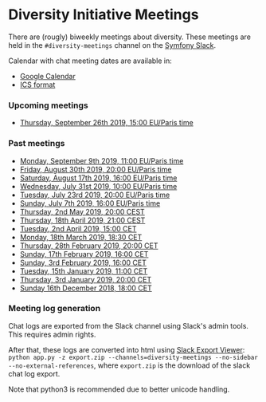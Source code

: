 # Diversity Initiative Meetings

There are (rougly) biweekly meetings about diversity. These meetings are
held in the `#diversity-meetings` channel on the [Symfony Slack][1].

Calendar with chat meeting dates are available in:
* [Google Calendar][3]
* [ICS format][4]

### Upcoming meetings
* [Thursday, September 26th 2019, 15:00 EU/Paris time](meetings/2019-09-26.md)

### Past meetings
* [Monday, September 9th 2019, 11:00 EU/Paris time](meetings/2019-09-09.md)
* [Friday, August 30th 2019, 20:00 EU/Paris time](meetings/2019-08-30.md)
* [Saturday, August 17th 2019, 16:00 EU/Paris time](meetings/2019-08-17.md)
* [Wednesday, July 31st 2019, 10:00 EU/Paris time](meetings/2019-07-31.md)
* [Tuesday, July 23rd 2019, 20:00 EU/Paris time](meetings/2019-07-23.md)
* [Sunday, July 7th 2019, 16:00 EU/Paris time](meetings/2019-07-07.md)
* [Thursday, 2nd May 2019, 20:00 CEST](meetings/2019-05-02.md)
* [Thursday, 18th April 2019, 21:00 CEST](meetings/2019-04-18.md)
* [Tuesday, 2nd April 2019, 15:00 CET](meetings/2019-04-02.md)
* [Monday, 18th March 2019, 18:30 CET](meetings/2019-03-18.md)
* [Thursday, 28th February 2019, 20:00 CET](meetings/2019-02-28.md)
* [Sunday, 17th February 2019, 16:00 CET](meetings/2019-02-17.md)
* [Sunday, 3rd February 2019, 16:00 CET](meetings/2019-02-03.md)
* [Tuesday, 15th January 2019, 11:00 CET](meetings/2019-01-15.md)
* [Thursday, 3rd January 2019, 20:00 CET](meetings/2019-01-03.md)
* [Sunday 16th December 2018, 18:00 CET](meetings/2018-12-16.md)

### Meeting log generation
Chat logs are exported from the Slack channel using Slack's admin tools.
This requires admin rights.

After that, these logs are converted into html using [Slack Export Viewer][2]:
`python app.py -z export.zip --channels=diversity-meetings --no-sidebar --no-external-references`,
where `export.zip` is the download of the slack chat log export. 

Note that python3 is recommended due to better unicode handling.

[1]: https://symfony.com/slack
[2]: https://github.com/hfaran/slack-export-viewer/pull/93
[3]: https://calendar.google.com/calendar?cid=NjVmbnBqNDZkbHFhZmVza2pxaHZicGhhdXNAZ3JvdXAuY2FsZW5kYXIuZ29vZ2xlLmNvbQ
[4]: https://calendar.google.com/calendar/ical/65fnpj46dlqafeskjqhvbphaus%40group.calendar.google.com/public/basic.ics

